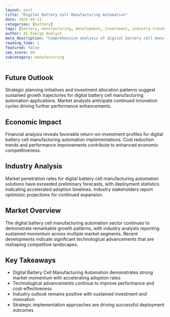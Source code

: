 ```yaml
---
layout: post
title: "Digital Battery Cell Manufacturing Automation"
date: 2025-09-11
categories: [battery]
tags: [battery, manufacturing, development, investment, industry-trends]
author: AI Energy Analyst
meta_description: "Comprehensive analysis of digital battery cell manufacturing automation covering market trends, technology developments, and industry outlook. Discover key insights and future projections."
reading_time: 1
featured: false
seo_score: 96
subcategory: manufacturing
---
```


## Future Outlook

Strategic planning initiatives and investment allocation patterns suggest sustained growth trajectories for digital battery cell manufacturing automation applications. Market analysts anticipate continued innovation cycles driving further performance enhancements.

## Economic Impact

Financial analysis reveals favorable return-on-investment profiles for digital battery cell manufacturing automation implementations. Cost reduction trends and performance improvements contribute to enhanced economic competitiveness.

## Industry Analysis

Market penetration rates for digital battery cell manufacturing automation solutions have exceeded preliminary forecasts, with deployment statistics indicating accelerated adoption timelines. Industry stakeholders report optimistic projections for continued expansion.

## Market Overview

The digital battery cell manufacturing automation sector continues to demonstrate remarkable growth patterns, with industry analysts reporting sustained momentum across multiple market segments. Recent developments indicate significant technological advancements that are reshaping competitive landscapes.

## Key Takeaways

- Digital Battery Cell Manufacturing Automation demonstrates strong market momentum with accelerating adoption rates
- Technological advancements continue to improve performance and cost-effectiveness
- Industry outlook remains positive with sustained investment and innovation
- Strategic implementation approaches are driving successful deployment outcomes

